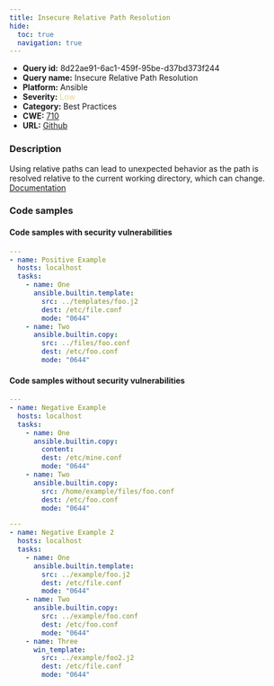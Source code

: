 ```yaml
---
title: Insecure Relative Path Resolution
hide:
  toc: true
  navigation: true
---
```


<style>
  .highlight .hll {
    background-color: #ff171742;
  }
  .md-content {
    max-width: 1100px;
    margin: 0 auto;
  }
</style>

-   **Query id:** 8d22ae91-6ac1-459f-95be-d37bd373f244
-   **Query name:** Insecure Relative Path Resolution
-   **Platform:** Ansible
-   **Severity:** <span style="color:#edd57e">Low</span>
-   **Category:** Best Practices
-   **CWE:** <a href="https://cwe.mitre.org/data/definitions/710.html" onclick="newWindowOpenerSafe(event, 'https://cwe.mitre.org/data/definitions/710.html')">710</a>
-   **URL:** [Github](https://github.com/Checkmarx/kics/tree/master/assets/queries/ansible/general/insecure_relative_path_resolution)

### Description
Using relative paths can lead to unexpected behavior as the path is resolved relative to the current working directory, which can change.<br>
[Documentation](https://ansible.readthedocs.io/projects/lint/rules/no-relative-paths/)

### Code samples
#### Code samples with security vulnerabilities
```yaml title="Positive test num. 1 - yaml file" hl_lines="12 7"
---
- name: Positive Example
  hosts: localhost
  tasks:
    - name: One
      ansible.builtin.template:
        src: ../templates/foo.j2
        dest: /etc/file.conf
        mode: "0644"
    - name: Two
      ansible.builtin.copy:
        src: ../files/foo.conf
        dest: /etc/foo.conf
        mode: "0644"
```


#### Code samples without security vulnerabilities
```yaml title="Negative test num. 1 - yaml file"
---
- name: Negative Example
  hosts: localhost
  tasks:
    - name: One
      ansible.builtin.copy:
        content:
        dest: /etc/mine.conf
        mode: "0644"
    - name: Two
      ansible.builtin.copy:
        src: /home/example/files/foo.conf
        dest: /etc/foo.conf
        mode: "0644"

---
- name: Negative Example 2
  hosts: localhost
  tasks:
    - name: One
      ansible.builtin.template:
        src: ../example/foo.j2
        dest: /etc/file.conf
        mode: "0644"
    - name: Two
      ansible.builtin.copy:
        src: ../example/foo.conf
        dest: /etc/foo.conf
        mode: "0644"
    - name: Three
      win_template:
        src: ../example/foo2.j2
        dest: /etc/file.conf
        mode: "0644"
```
